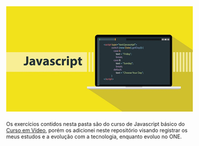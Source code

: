 <h1 align="center">
    <img src=./js.png width="600px">
</h1>

Os exercícios contidos nesta pasta são do curso de Javascript básico do [Curso em Vídeo](https://www.youtube.com/@CursoemVideo), porém os adicionei neste repositório visando registrar os meus estudos e a evolução com a tecnologia, enquanto evoluo no ONE.